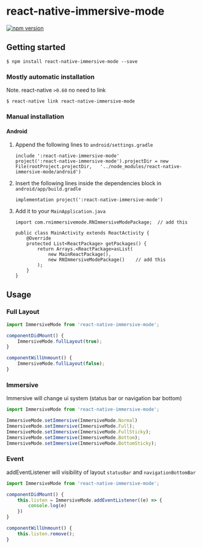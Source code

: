 
# react-native-immersive-mode
[![npm version](https://badge.fury.io/js/react-native-immersive-mode.svg)](https://badge.fury.io/js/react-native-immersive-mode)

## Getting started

`$ npm install react-native-immersive-mode --save`

### Mostly automatic installation

Note. react-native `>0.60` no need to link

`$ react-native link react-native-immersive-mode`

### Manual installation


#### Android

1. Append the following lines to `android/settings.gradle`
  	```
	include ':react-native-immersive-mode'
	project(':react-native-immersive-mode').projectDir = new File(rootProject.projectDir, 	'../node_modules/react-native-immersive-mode/android')
  	```
2. Insert the following lines inside the dependencies block in `android/app/build.gradle`
  	```
	implementation project(':react-native-immersive-mode')
  	```
3. Add it to your `MainApplication.java`
	```
	import com.rnimmersivemode.RNImmersiveModePackage;	// add this

	public class MainActivity extends ReactActivity {
		@Override
		protected List<ReactPackage> getPackages() {
			return Arrays.<ReactPackage>asList(
				new MainReactPackage(),
				new RNImmersiveModePackage()	// add this
			);
		}
	}
	```
## Usage


### Full Layout

```javascript
import ImmersiveMode from 'react-native-immersive-mode';

componentDidMount() {
	ImmersiveMode.fullLayout(true);
}

componentWillUnmount() {
	ImmersiveMode.fullLayout(false);
}
```

### Immersive

Immersive will change ui system (status bar or navigation bar bottom)

```javascript
import ImmersiveMode from 'react-native-immersive-mode';

ImmersiveMode.setImmersive(ImmersiveMode.Normal)
ImmersiveMode.setImmersive(ImmersiveMode.Full);
ImmersiveMode.setImmersive(ImmersiveMode.FullSticky);
ImmersiveMode.setImmersive(ImmersiveMode.Bottom);
ImmersiveMode.setImmersive(ImmersiveMode.BottomSticky);
```

### Event 

addEventListener will visibility of layout `statusBar` and `navigationBottomBar`

```javascript
import ImmersiveMode from 'react-native-immersive-mode';

componentDidMount() {
	this.listen = ImmersiveMode.addEventListener((e) => {
		console.log(e)
	})
}

componentWillUnmount() {
	this.listen.remove();
}
```
